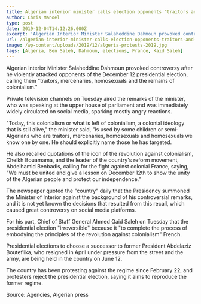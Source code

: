 ```yaml
---
title: Algerian interior minister calls election opponents "traitors and gays"
author: Chris Manoel
type: post
date: 2019-12-04T14:12:26.000Z
excerpt: 'Algerian Interior Minister Salaheddine Dahmoun provoked controversy after he violently attacked opponents of the December 12 presidential election, calling them "traitors, mercenaries, homosexuals and the remains of colonialism'
url: /algerian-interior-minister-calls-election-opponents-traitors-and-gays/
image: /wp-content/uploads/2019/12/algeria-protests-2019.jpg
tags: [Algeria, Ben Saleh, Dahmoun, elections, France, Kaid Saleh]
---
```


Algerian Interior Minister Salaheddine Dahmoun provoked controversy after he violently attacked opponents of the December 12 presidential election, calling them "traitors, mercenaries, homosexuals and the remains of colonialism."

Private television channels on Tuesday aired the remarks of the minister, who was speaking at the upper house of parliament and was immediately widely circulated on social media, sparking mostly angry reactions.

"Today, this colonialism or what is left of colonialism, a colonial ideology that is still alive," the minister said, "is used by some children or semi-Algerians who are traitors, mercenaries, homosexuals and homosexuals we know one by one. He should explicitly name those he has targeted.

He also recalled quotations of the icon of the revolution against colonialism, Cheikh Bouamama, and the leader of the country's reform movement, Abdelhamid Benbadis, calling for the fight against colonial France, saying, "We must be united and give a lesson on December 12th to show the unity of the Algerian people and protect our independence."

The newspaper quoted the "country" daily that the Presidency summoned the Minister of Interior against the background of his controversial remarks, and it is not yet known the decisions that resulted from this recall, which caused great controversy on social media platforms.

For his part, Chief of Staff General Ahmed Qaid Saleh on Tuesday that the presidential election "irreversible" because it "to complete the process of embodying the principles of the revolution against colonialism" French.

Presidential elections to choose a successor to former President Abdelaziz Bouteflika, who resigned in April under pressure from the street and the army, are being held in the country on June 12.

The country has been protesting against the regime since February 22, and protesters reject the presidential election, saying it aims to reproduce the former regime.

Source: Agencies, Algerian press
